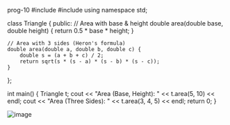 prog-10
#include <iostream>
#include <cmath>
using namespace std;

class Triangle {
public:
    // Area with base & height
    double area(double base, double height) {
        return 0.5 * base * height;
    }

    // Area with 3 sides (Heron's formula)
    double area(double a, double b, double c) {
        double s = (a + b + c) / 2;
        return sqrt(s * (s - a) * (s - b) * (s - c));
    }
};

int main() {
    Triangle t;
    cout << "Area (Base, Height): " << t.area(5, 10) << endl;
    cout << "Area (Three Sides): " << t.area(3, 4, 5) << endl;
    return 0;
}




















![image](https://github.com/user-attachments/assets/6f1b17c7-0b2b-4dc3-8154-0eb34e7fe94a)
